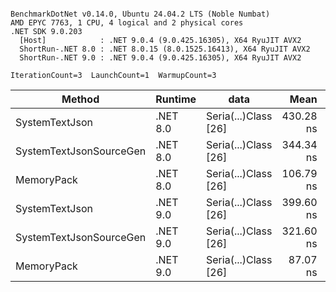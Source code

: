 ```

BenchmarkDotNet v0.14.0, Ubuntu 24.04.2 LTS (Noble Numbat)
AMD EPYC 7763, 1 CPU, 4 logical and 2 physical cores
.NET SDK 9.0.203
  [Host]            : .NET 9.0.4 (9.0.425.16305), X64 RyuJIT AVX2
  ShortRun-.NET 8.0 : .NET 8.0.15 (8.0.1525.16413), X64 RyuJIT AVX2
  ShortRun-.NET 9.0 : .NET 9.0.4 (9.0.425.16305), X64 RyuJIT AVX2

IterationCount=3  LaunchCount=1  WarmupCount=3  

```
| Method                  | Runtime  | data                 | Mean      | Error     | StdDev   | Min       | Max       | Gen0   | Allocated |
|------------------------ |--------- |--------------------- |----------:|----------:|---------:|----------:|----------:|-------:|----------:|
| SystemTextJson          | .NET 8.0 | Seria(...)Class [26] | 430.28 ns | 24.414 ns | 1.338 ns | 428.92 ns | 431.59 ns | 0.0196 |     328 B |
| SystemTextJsonSourceGen | .NET 8.0 | Seria(...)Class [26] | 344.34 ns | 77.996 ns | 4.275 ns | 339.44 ns | 347.26 ns | 0.0219 |     368 B |
| MemoryPack              | .NET 8.0 | Seria(...)Class [26] | 106.79 ns | 12.799 ns | 0.702 ns | 106.02 ns | 107.40 ns | 0.0076 |     128 B |
| SystemTextJson          | .NET 9.0 | Seria(...)Class [26] | 399.60 ns |  8.981 ns | 0.492 ns | 399.26 ns | 400.17 ns | 0.0196 |     328 B |
| SystemTextJsonSourceGen | .NET 9.0 | Seria(...)Class [26] | 321.60 ns | 73.502 ns | 4.029 ns | 319.06 ns | 326.25 ns | 0.0219 |     368 B |
| MemoryPack              | .NET 9.0 | Seria(...)Class [26] |  87.07 ns | 15.251 ns | 0.836 ns |  86.40 ns |  88.01 ns | 0.0076 |     128 B |

